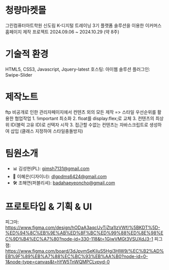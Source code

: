 # 청량마켓몰
  그린컴퓨터아트학원 신도림 K-디지털 트레이닝 3기
  플랫폼 솔루션을 이용한 이커머스 홈페이지 제작 프로젝트
  2024.09.06 ~ 2024.10.29 (약 8주)

# 기술적 환경
  HTML5, CSS3, Javascript, Jquery-latest
  호스팅: 아이웹 솔루션
  플러그인: Swipe-Slider

# 제작노트
  ftp 비공개로 인한 관리자페이지에서 컨텐츠 외의 모든 제작
  => 스타일 우선순위를 활용한 협업작업
     1. !important 최소화
     2. float를 display:flex;로 교체
     3. 컨텐츠의 최상위 ID(블럭 고유 ID)로 선택자 시작
     3. 접근할 수없는 컨텐츠는 자바스크립트로 생성하여 삽입
        (클래스 지정하여 스타일충돌방지)

# 팀원소개
  - 📊 김성현(PL): gimsh7131@gmail.com
  - 🎨 이혜은(디자이너): dlgpdms6424@gmail.com
  - 🛠️ 조해연(퍼블리셔): badahaeyeoncho@gmail.com

# 프로토타입 & 기획 & UI
  피그마: https://www.figma.com/design/hODaA3aqcUvTjZta1lzVWf/%5BKDT%5D-%ED%94%8C%EB%9E%AB%ED%8F%BC%ED%99%88%ED%8E%98%EC%9D%B4%EC%A7%80?node-id=330-118&t=1GiwVMGt3VSUXdJ3-1
  피그잼: https://www.figma.com/board/3dJpvmSeKiluS5Hgj3HlW9/%EC%B2%AD%EB%9F%89%EB%A7%88%EC%BC%93%EB%AA%B0?node-id=0-1&node-type=canvas&t=hYW5TnWQMPCLvpyd-0
